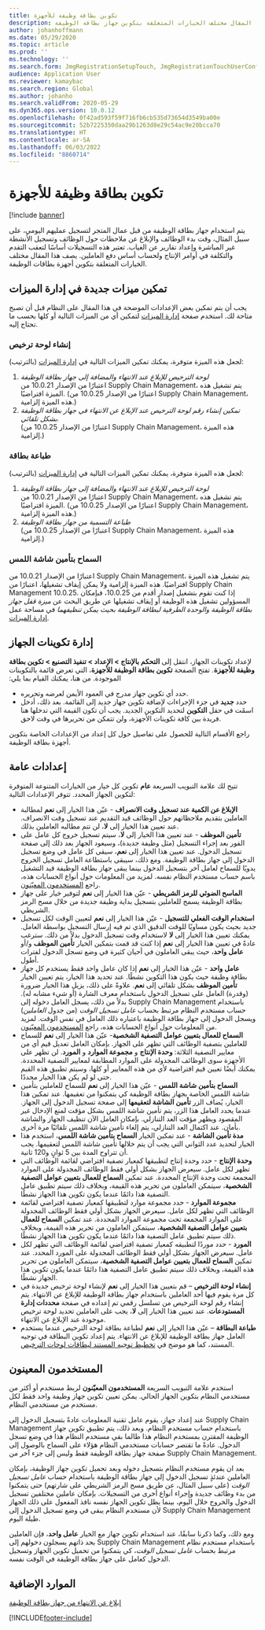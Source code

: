 ```yaml
---
title: تكوين بطاقة وظيفة للأجهزة
description: يصف هذا المقال مختلف الخيارات المتعلقة بتكوين جهاز بطاقة الوظيفة.
author: johanhoffmann
ms.date: 05/29/2020
ms.topic: article
ms.prod: ''
ms.technology: ''
ms.search.form: JmgRegistrationSetupTouch, JmgRegistrationTouchUserConfiguration
audience: Application User
ms.reviewer: kamaybac
ms.search.region: Global
ms.author: johanho
ms.search.validFrom: 2020-05-29
ms.dyn365.ops.version: 10.0.12
ms.openlocfilehash: 0f42ad593f59f716fb6cb535d73654d3549ba00e
ms.sourcegitcommit: 52b7225350daa29b1263d8e29c54ac9e20bcca70
ms.translationtype: HT
ms.contentlocale: ar-SA
ms.lasthandoff: 06/03/2022
ms.locfileid: "8860714"
---
```

# <a name="configure-job-card-for-devices"></a>تكوين بطاقة وظيفة للأجهزة

[!include [banner](../includes/banner.md)]

يتم استخدام جهاز بطاقة الوظيفة من قبل عمال المتجر لتسجيل عمليهم اليومي، على سبيل المثال، وقت بدء الوظائف والإبلاغ عن ملاحظات حول الوظائف وتسجيل الأنشطة غير المباشرة وإعداد تقارير عن الغياب. تعتبر هذه التسجيلات أساسًا لتعقب التقدم والتكلفة في أوامر الإنتاج ولحساب أساس دفع العاملين. يصف هذا المقال مختلف الخيارات المتعلقة بتكوين أجهزة بطاقات الوظيفة.

## <a name="enable-new-features-in-feature-management"></a>تمكين ميزات جديدة في إدارة الميزات

يجب أن يتم تمكين بعض الإعدادات الموضحة في هذا المقال على النظام قبل أن تصبح متاحة لك. استخدم صفحة [إدارة الميزات](../../fin-ops-core/fin-ops/get-started/feature-management/feature-management-overview.md) لتمكين أي من الميزات التالية أو كلها بحسب ما تحتاج إليه.

### <a name="generate-license-plate"></a>إنشاء لوحة ترخيص

لجعل هذه الميزة متوفرة، يمكنك تمكين الميزات التالية في [إدارة الميزات](../../fin-ops-core/fin-ops/get-started/feature-management/feature-management-overview.md) (بالترتيب):

1. *لوحة الترخيص للإبلاغ عند الانتهاء والمضافة إلى ‏‫جهاز بطاقة الوظيفة‬*<br>اعتبارًا من الإصدار 10.0.21 من Supply Chain Management، يتم تشغيل هذه الميزة افتراضيًا. (اعتبارًا من الإصدار 10.0.25 من Supply Chain Management، هذه الميزة إلزامية.)
1. *تمكين إنشاء رقم لوحة الترخيص عند الإبلاغ عن الانتهاء في ‏‫جهاز بطاقة الوظيفة‬ بشكل تلقائي.*<br>(اعتبارًا من الإصدار 10.0.25 من Supply Chain Management، هذه الميزة إلزامية.)

### <a name="print-label"></a>طباعة بطاقة

لجعل هذه الميزة متوفرة، يمكنك تمكين الميزات التالية في [إدارة الميزات](../../fin-ops-core/fin-ops/get-started/feature-management/feature-management-overview.md) (بالترتيب):

1. *لوحة الترخيص للإبلاغ عند الانتهاء والمضافة إلى ‏‫جهاز بطاقة الوظيفة‬*<br>اعتبارًا من الإصدار 10.0.21 من Supply Chain Management، يتم تشغيل هذه الميزة افتراضيًا. (اعتبارًا من الإصدار 10.0.25 من Supply Chain Management، هذه الميزة إلزامية.)
1. *طباعة التسمية من جهاز بطاقة الوظيفة*<br>(اعتبارًا من الإصدار 10.0.25 من Supply Chain Management، هذه الميزة إلزامية.)

### <a name="allow-locking-of-touch-screen"></a>السماح بتأمين شاشة اللمس

اعتبارًا من الإصدار 10.0.21 من Supply Chain Management، يتم تشغيل هذه الميزة افتراضيًا. هذه الميزة إلزامية ولا يمكن إيقاف تشغيلها، اعتبارًا من Supply Chain Management 10.0.25. إذا كنت تقوم بتشغيل إصدار أقدم من 10.0.25، فبإمكان المسؤولين تشغيل هذه الوظيفة أو إيقاف تشغيلها عن طريق البحث عن *ميزة قفل جهاز بطاقة الوظيفة والوحدة الطرفية لبطاقة الوظيفة بحيث يمكن تنظيفهما* في مساحة عمل [إدارة الميزات](../../fin-ops-core/fin-ops/get-started/feature-management/feature-management-overview.md).

## <a name="manage-your-device-configurations"></a>إدارة تكوينات الجهاز

لإعداد تكوينات الجهاز، انتقل إلى **التحكم بالإنتاج > الإعداد > ‏‫تنفيذ التصنيع‬ > ‏‫تكوين بطاقة وظيفة للأجهزة**. تفتح الصفحة **تكوين بطاقة الوظيفة للأجهزة**، التي تعرض قائمة بالتكوينات الموجودة. من هنا، يمكنك القيام بما يلي: 

- حدد أي تكوين جهاز مدرج في العمود الأيمن لعرضه وتحريره.
- حدد **جديد** في جزء الإجراءات لإضافة تكوين جهاز جديد إلى القائمة. بعد ذلك، أدخل اسمًت في حقل **التكوين** لتحديد التكوين الجديد. يجب أن تكون القيمة التي تدخلها هنا فريدة بين كافة تكوينات الأجهزة، ولن تتمكن من تحريرها في وقت لاحق.

راجع الأقسام التالية للحصول على تفاصيل حول كل إعداد من الإعدادات الخاصة بتكوين أجهزة بطاقة الوظيفة.

## <a name="general-settings"></a>إعدادات عامة

تتيح لك علامة التبويب السريعة **عام** تكوين كل خيار من الخيارات المتنوعة المتوفرة لتكوين الجهاز المحدد. تتوفر الإعدادات التالية:

- **الإبلاغ عن الكمية عند تسجيل وقت الانصراف‬** - عيّن هذا الخيار إلى **نعم** لمطالبة العاملين بتقديم ملاحظاتهم حول الوظائف قيد التقديم عند تسجيل وقت الانصراف. عند تعيين هذا الخيار إلى **لا**، لن تتم مطالبه العاملين بذلك.
- **تأمين الموظف** - عند تعيين هذا الخيار إلى **لا**، سيتم تسجيل خروج كل عامل على الفور بعد إجراء التسجيل (مثل وظيفة جديدة)، وسيعود الجهاز بعد ذلك إلى صفحة تسجيل الدخول. عند تعيين هذا الخيار إلى **نعم**، سيقى كل عامل في وضع تسجيل الدخول إلى جهاز بطاقة الوظيفة. ومع ذلك، سيبقى باستطاعة العامل تسجيل الخروج يدويًا للسماح لعامل آخر بتسجيل الدخول بينما يبقى جهاز بطاقة الوظيفة قيد التشغيل باسم حساب مستخدم النظام نفسه. لمزيد من المعلومات حول أنواع الحسابات هذه، راجع [المستخدمون المعيّنون](#assigned-users).
- **الماسح الضوئي للرمز الشريطي** - عيّن هذا الخيار إلى **نعم** لتوفير خيار على جهاز بطاقة الوظيفة يسمح للعاملين بتسجيل بداية وظيفة جديدة من خلال مسح الرمز الشريطي.
- **استخدام الوقت الفعلي للتسجيل** - عيّن هذا الخيار إلى **نعم** لتعيين الوقت لكل تسجيل جديد بحيث يكون مساويًا للوقت الدقيق الذي تم فيه إرسال التسجيل بواسطة العامل. يمكنك تعيين هذا الخيار إلى **لا** لاستخدام وقت تسجيل الدخول بدلاً من ذلك. سترغب عادةً في تعيين هذا الخيار إلى **نعم** إذا كنت قد قمت بتمكين الخيار **تأمين الموظف** و/أو **عامل واحد**، حيث يبقى العاملون في أحيان كثيرة في وضع تسجل الدخول لفترات أطول.
- **عامل واحد** - عيّن هذا الخيار إلى **نعم** إذا كان عامل واحد فقط يستخدم كل جهاز بطاقة وظيفة حيث يكون هذا التكوين نشطًا. عند تحديد هذا الخيار، يتم تعيين الخيار **تأمين الموظف** بشكل تلقائي إلى **نعم**. علاوةً على ذلك، يزيل هذا الخيار ضرورة (وقدرة) العامل على تسجيل الدخول باستخدام معرف الشارة (أو شيء مشابه له). بدلاً من ذلك، يسجل العامل دخوله إلى Supply Chain Management باستخدام حساب مستخدم النظام مرتبط بحساب *عامل تسجيل الوقت* (من جدول *العاملين*) ويسجل الدخول إلى جهاز بطاقة الوظيفة باعتباره ذلك العامل في نفس الوقت.  لمزيد من المعلومات حول أنواع الحسابات هذه، راجع [المستخدمون المعيّنون](#assigned-users).
- **السماح للعمال بتعيين عوامل التصفية الشخصية**- عيّن هذا الخيار إلى **نعم** للسماح للعاملين بتصفية الوظائف التي تظهر على الجهاز. بإمكان العامل تعديل قيم أي من معايير التصفية الثلاثة: **وحدة الإنتاج** و **مجموعة الموارد** و **المورد**. لن تظهر على الأجهزة سوى الوظائف المجدولة على الموارد المطابقة لمعايير التصفية المحددة. يمكنك أيضًا تعيين قيم افتراضية لأي من هذه المعايير أو كلها، وسيتم تطبيق هذه القيم حتى لو لم يكن هذا الخيار محددًا.
- **السماح بتأمين شاشة‬ اللمس** - عيّن هذا الخيار إلى **نعم** للسماح للعاملين بتأمين شاشة اللمس الخاصة بجهاز بطاقة الوظيفة كي يتمكنوا من تعقيمها. عند تمكين هذا الخيار، يُضاف الزر **تأمين الشاشة لتعقيمها** إلى صفحة تسجيل الدخول إلى الجهاز. عندما يحدد العامل هذا الزر، يتم تأمين شاشة اللمس بشكل مؤقت لمنع الإدخال غير المقصود ويظهر مؤقت العد التنازلي. بإمكان العامل الآن تنظيف الجهاز والشاشة بأمان. عند اكتمال العد التنازلي، يتم إلغاء تأمين شاشة اللمس تلقائيًا مرة أخرى.
- **مدة تأمين الشاشة** - عند تمكين الخيار **السماح بتأمين شاشة اللمس**، استخدم هذا الخيار لتحديد عدد الثواني التي يجب أن يتم خلالها تأمين شاشة اللمس لتعقيمها. يجب أن تتراوح المدة بين 5 ثوانٍ و120 ثانية.
- **وحدة الإنتاج** - حدد وحدة إنتاج لتطبيقها كمعيار تصفية افتراضي لقائمة الوظائف التي تظهر لكل عامل. سيعرض الجهاز بشكل أولي فقط الوظائف المجدولة على الموارد المجمعة تحت وحدة الإنتاج المحددة. عند تمكين **السماح للعمال بتعيين عوامل التصفية الشخصية**، سيتمكن العاملون من تحرير هذه القيمة، وبخلاف ذلك سيتم تطبيق عامل التصفية هذا دائمًا عندما يكون تكوين هذا الجهاز نشطًا.
- **مجموعة الموارد** - حدد مجموعة موارد لتطبيقها كمعيار تصفية افتراضي لقائمة الوظائف التي تظهر لكل عامل. سيعرض الجهاز بشكل أولي فقط الوظائف المجدولة على الموارد المجمعة تحت مجموعة الموارد المحددة. عند تمكين **السماح للعمال بتعيين عوامل التصفية الشخصية**، سيتمكن العاملون من تحرير هذه القيمة، وبخلاف ذلك سيتم تطبيق عامل التصفية هذا دائمًا عندما يكون تكوين هذا الجهاز نشطًا.
- **المورد** - حدد موردًا لتطبيقه كمعيار تصفية افتراضي لقائمة الوظائف التي تظهر لكل عامل. سيعرض الجهاز بشكل أولي فقط الوظائف المجدولة على المورد المحدد. عند تمكين **السماح للعمال بتعيين عوامل التصفية الشخصية**، سيتمكن العاملون من تحرير هذه القيمة، وبخلاف ذلك سيتم تطبيق عامل التصفية هذا دائمًا عندما يكون تكوين هذا الجهاز نشطًا.
- **إنشاء لوحة الترخيص** – قم بتعيين هذا الخيار إلى **نعم** لإنشاء لوحة ترخيص جديدة في كل مرة يقوم فيها أحد العاملين باستخدام جهاز بطاقة الوظيفة للإبلاغ عن الانتهاء. يتم إنشاء رقم لوحة الترخيص من تسلسل رقمي تم إعداده في صفحة **محددات إدارة المستودعات**. عند تعيين هذا الخيار إلى **لا**، يجب على العاملين تحديد لوحة ترخيص موجودة عند الإبلاغ عن الانتهاء.
- **طباعة البطاقة** – عيّن هذا الخيار إلى **نعم** لطباعة بطاقة لوحة الترخيص عندما يستخدم العامل جهاز بطاقة الوظيفة للإبلاغ عن الانتهاء. يتم إعداد تكوين البطاقة في توجيه المستند، كما هو موضح في [تخطيط توجيه المستند لبطاقات لوحات الترخيص‬](../warehousing/document-routing-layout-for-license-plates.md).

<a name="assigned-users"></a>

## <a name="assigned-users"></a>المستخدمون المعينون

استخدم علامة التبويب السريعة **المستخدمون المعيّنون** لربط مستخدم أو أكثر من مستخدمي النظام بتكوين الجهاز الحالي. يمكن تعيين تكوين جهاز وظيفة واحد فقط لكل مستخدم من مستخدمي النظام.

عند إعداد جهاز، يقوم عامل تقنية المعلومات عادةً بتسجيل الدخول إلى Supply Chain Management باستخدام حساب مستخدم النظام. وبعد ذلك، يتم تطبيق تكوين جهاز الوظيفة المقترن بمستخدم النظام هذا طالما بقي مستخدم النظام هذا في وضع تسجل الدخول. عادةً ما تقتصر حسابات مستخدمي النظام هؤلاء على السماح بالوصول إلى صفحة جهاز بطاقة الوظيفة فقط وليس إلى جزء آخر من Supply Chain Management.

بعد ان يقوم مستخدم النظام بتسجيل دخوله وبعد تحميل تكوين جهاز الوظيفة، بإمكان العاملين عندئذٍ تسجيل الدخول إلى جهاز بطاقة الوظيفة باستخدام حساب *عامل تسجيل الوقت* (على سبيل المثال، عن طريق مسح الرمز الشريطي على شارتهم) حتى يتمكنوا من بدء وظائف جديدة وإجراء أنواع أخرى من التسجيلات. بإمكان عاملين مختلفين تسجيل الدخول والخروج خلال اليوم، بينما يظل تكوين الجهاز نفسه نافذ المفعول على ذلك الجهاز لأن مستخدم النظام يبقى في وضع تسجيل الدخول إلى Supply Chain Management طيلة اليوم.

ومع ذلك، وكما ذكرنا سابقًا، عند استخدام تكوين جهاز مع الخيار **عامل واحد**، فإن العاملين بحد ذاتهم يسجلون دخولهم إلى Supply Chain Management باستخدام مستخدم نظام مرتبط بحساب *عامل تسجيل الوقت*، كي يتمكنوا من تحميل تكوين الجهاز وتسجيل الدخول كعامل على جهاز بطاقة الوظيفة في الوقت نفسه.

## <a name="additional-resources"></a>الموارد الإضافية

[إبلاغ عن الانتهاء من جهاز بطاقة الوظيفة](report-finished-job-device.md)


[!INCLUDE[footer-include](../../includes/footer-banner.md)]